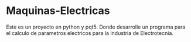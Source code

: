 # Maquinas-Electricas
Este es un proyecto en python y pqt5. Donde desarrolle un programa para el calculo de parametros electricos para la industria de Electrotecnia.
